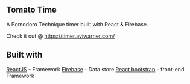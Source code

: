 ## Tomato Time

A Pomodoro Technique timer built with React & Firebase.

Check it out @ https://timer.aviwarner.com/

## Built with

[ReactJS](https://reactjs.org/) - Framework
[Firebase](https://firebase.google.com/) - Data store
[React bootstrap](https://react-bootstrap.github.io/) - front-end Framework
